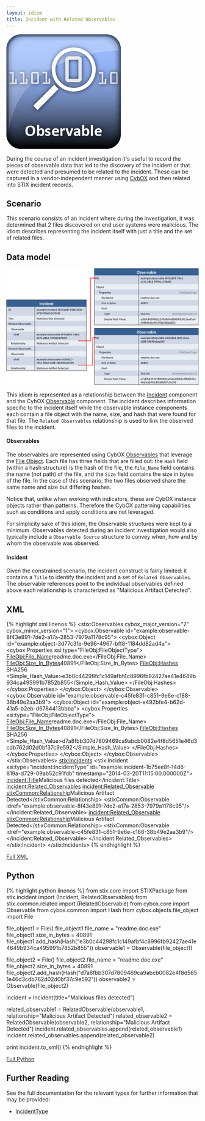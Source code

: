 ```yaml
---
layout: idiom
title: Incident with Related Observables
---
```


<img src="/images/Observable.png" class="component-img" alt="Observable Icon" />

During the course of an incident investigation it's useful to record the pieces of observable data that led to the discovery of the incident or that were detected and presumed to be related to the incident. These can be captured in a vendor-independent manner using [CybOX](http://cybox.mitre.org) and then related into STIX incident records.

## Scenario

This scenario consists of an incident where during the investigation, it was determined that 2 files discovered on end user systems were malicious. The idiom describes representing the incident itself with just a title and the set of related files.

## Data model

<img src="diagram.png" alt="Observables related to an incident" />

This idiom is represented as a relationship between the [Incident](/documentation/incident/IncidentType) component and the CybOX [Observable](/documentation/cybox/ObservableType) component. The incident describes information specific to the incident itself while the observable instance components each contain a file object with the name, size, and hash that were found for that file. The `Related Observables` relationship is used to link the observed files to the incident.

#### Observables

The observables are represented using CybOX [Observables](/documentation/cybox/ObservableType) that leverage the [File Object](/documentation/FileObj/FileObjectType). Each file has three fields that are filled out: the `Hash` field (within a hash structure) is the hash of the file, the `File_Name` field contains the name (not path) of the file, and the `Size` field contains the size in bytes of the file. In the case of this scenario, the two files observed share the same name and size but differing hashes.

Notice that, unlike when working with indicators, these are CybOX instance objects rather than patterns. Therefore the CybOX patterning capabilities such as conditions and apply conditions are not leveraged.

For simplicity sake of this idiom, the Observable structures were kept to a minimum. Observables detected during an incident investigation would also typically include a `Observable Source` structure to convey when, how and by whom the observable was observed.

#### Incident

Given the constrained scenario, the incident construct is fairly limited: it contains a `Title` to identify the incident and a set of `Related Observables`. The observable references point to the individual observables defined above each relationship is characterized as "Malicious Artifact Detected".

## XML

{% highlight xml linenos %}
<stix:Observables cybox_major_version="2" cybox_minor_version="1">
    <cybox:Observable id="example:observable-8f43e891-7de2-a17a-2853-7979a1178c95">
        <cybox:Object id="example:object-3d77c3fe-9e96-4967-bff8-1184dd82ad4a">
            <cybox:Properties xsi:type="FileObj:FileObjectType">
                <FileObj:File_Name>readme.doc.exe</FileObj:File_Name>
                <FileObj:Size_In_Bytes>40891</FileObj:Size_In_Bytes>
                <FileObj:Hashes>
                    <Hash xmlns="http://cybox.mitre.org/common-2">
                        <Type xsi:type="cyboxVocabs:HashNameVocab-1.0">SHA256</Type>
                        <Simple_Hash_Value>e3b0c44298fc1c149afbf4c8996fb92427ae41e4649b934ca495991b7852b855</Simple_Hash_Value>
                    </Hash>
                </FileObj:Hashes>
            </cybox:Properties>
        </cybox:Object>
    </cybox:Observable>
    <cybox:Observable id="example:observable-c45fe831-c851-9e6e-c188-38b49e2aa3b9">
        <cybox:Object id="example:object-e492bfe4-b62d-41a5-b2eb-d6784413bbba">
            <cybox:Properties xsi:type="FileObj:FileObjectType">
                <FileObj:File_Name>readme.doc.exe</FileObj:File_Name>
                <FileObj:Size_In_Bytes>40891</FileObj:Size_In_Bytes>
                <FileObj:Hashes>
                    <Hash xmlns="http://cybox.mitre.org/common-2">
                        <Type xsi:type="cyboxVocabs:HashNameVocab-1.0">SHA256</Type>
                        <Simple_Hash_Value>d7a8fbb307d7809469ca9abcb0082e4f8d5651e46d3cdb762d02d0bf37c9e592</Simple_Hash_Value>
                    </Hash>
                </FileObj:Hashes>
            </cybox:Properties>
        </cybox:Object>
    </cybox:Observable>
</stix:Observables>
<stix:Incidents>
    <stix:Incident xsi:type="incident:IncidentType" id="example:incident-1b75ee8f-14d6-819a-d729-09ab52c91fdb" timestamp="2014-03-20T11:15:00.000000Z">
        <incident:Title>Malicious files detected</incident:Title>
        <incident:Related_Observables>
            <incident:Related_Observable>
                <stixCommon:Relationship>Malicious Artifact Detected</stixCommon:Relationship>
                <stixCommon:Observable idref="example:observable-8f43e891-7de2-a17a-2853-7979a1178c95"/>
            </incident:Related_Observable>
            <incident:Related_Observable>
                <stixCommon:Relationship>Malicious Artifact Detected</stixCommon:Relationship>
                <stixCommon:Observable idref="example:observable-c45fe831-c851-9e6e-c188-38b49e2aa3b9"/>
            </incident:Related_Observable>
        </incident:Related_Observables>
    </stix:Incident>
</stix:Incidents>
{% endhighlight %}

[Full XML](incident-with-related-observables.xml)

## Python

{% highlight python linenos %}
from stix.core import STIXPackage
from stix.incident import (Incident, RelatedObservables)
from stix.common.related import (RelatedObservable)
from cybox.core import Observable
from cybox.common import Hash
from cybox.objects.file_object import File

file_object1 = File()
file_object1.file_name = "readme.doc.exe"
file_object1.size_in_bytes = 40891
file_object1.add_hash(Hash("e3b0c44298fc1c149afbf4c8996fb92427ae41e4649b934ca495991b7852b855"))
observable1 = Observable(file_object1)
    
file_object2 = File()
file_object2.file_name = "readme.doc.exe"
file_object2.size_in_bytes = 40891
file_object2.add_hash(Hash("d7a8fbb307d7809469ca9abcb0082e4f8d5651e46d3cdb762d02d0bf37c9e592"))
observable2 = Observable(file_object2)
    
incident = Incident(title="Malicious files detected")
    
related_observable1 = RelatedObservable(observable1, relationship="Malicious Artifact Detected")
related_observable2 = RelatedObservable(observable2, relationship="Malicious Artifact Detected")
incident.related_observables.append(related_observable1)
incident.related_observables.append(related_observable2)

print incident.to_xml()
{% endhighlight %}

[Full Python](incident-with-related-observables.py)

## Further Reading

See the full documentation for the relevant types for further information that may be provided:

* [IncidentType](/documentation/incident/IncidentType)
